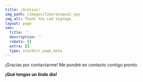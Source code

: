 ```yaml
---
title: ¡Gracias!
img_path: /images/Ciberataque2.jpg
img_alt: Thank You Led Signage
layout: page
seo:
  title: ''
  description: ''
  robots: []
  extra: []
  type: stackbit_page_meta
---
```

¡Gracias por contactarme! Me pondré en contacto contigo pronto. 

**¡Qué tengas un lindo día!**

